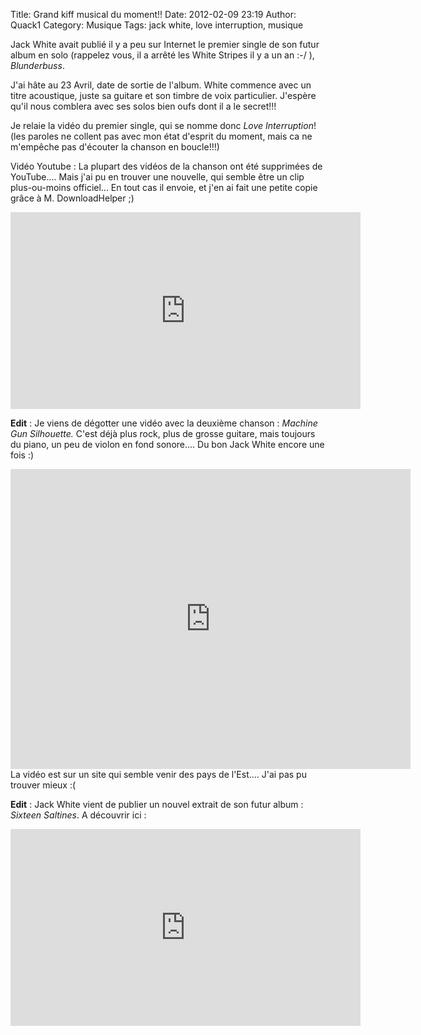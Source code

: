 Title: Grand kiff musical du moment!!
Date: 2012-02-09 23:19
Author: Quack1
Category: Musique
Tags: jack white, love interruption, musique

Jack White avait publié il y a peu sur Internet le premier single de son futur album en solo (rappelez vous, il a arrêté les White Stripes il y a un an :-/ ), *Blunderbuss*.

J'ai hâte au 23 Avril, date de sortie de l'album. White commence avec un titre acoustique, juste sa guitare et son timbre de voix particulier. J'espère qu'il nous comblera avec ses solos bien oufs dont il a le secret!!!

Je relaie la vidéo du premier single, qui se nomme donc *Love Interruption*! (les paroles ne collent pas avec mon état d'esprit du moment, mais ca ne m'empêche pas d'écouter la chanson en boucle!!!)

Vidéo Youtube : La plupart des vidéos de la chanson ont été supprimées de YouTube.... Mais j'ai pu en trouver une nouvelle, qui semble être un clip plus-ou-moins officiel... En tout cas il envoie, et j'en ai fait une petite copie grâce à M. DownloadHelper ;)

<iframe width="560" height="315" src="http://www.youtube.com/embed/iErNRBTPbEc" frameborder="0" allowfullscreen></iframe>

**Edit** : Je viens de dégotter une vidéo avec la deuxième chanson : *Machine Gun Silhouette.* C'est déjà plus rock, plus de grosse guitare, mais toujours du piano, un peu de violon en fond sonore.... Du bon Jack White encore une fois :)

<iframe title="indavideo video player" scrolling="no" class="indavideo-player"  id="player-120cc7c2ce" type="text/html" width="640" height="480" src="http://embed.indavideo.hu/player/video/120cc7c2ce/" frameborder="0"></iframe>
La vidéo est sur un site qui semble venir des pays de l'Est.... J'ai pas pu trouver mieux :(

**Edit** : Jack White vient de publier un nouvel extrait de son futur album : *Sixteen Saltines*. A découvrir ici :

<iframe width="560" height="315" src="http://www.youtube.com/watch?v=8Tdq41eVVu8" frameborder="0" allowfullscreen></iframe>

[http://indavideo.hu/video/Jack\_White\_-\_Machine\_Gun\_Silhouette]: http://indavideo.hu/video/Jack_White_-_Machine_Gun_Silhouette "http://indavideo.hu/video/Jack_White_-_Machine_Gun_Silhouette"
